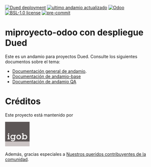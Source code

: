 [![Dued deployment](https://img.shields.io/badge/deployment-dued-informational)](https://github.com/dued/dued)
[![ultimo andamio actualizado](https://img.shields.io/badge/ultimo%20andamio%20actualizado-test-informational)](https://github.com/dued/andamio-base/tree/test)
[![Odoo](https://img.shields.io/badge/odoo-v7.0-a3478a)](https://github.com/odoo/odoo/tree/7.0)
[![BSL-1.0 license](https://img.shields.io/badge/license-BSL--1.0-success})](LICENSE)
[![pre-commit](https://img.shields.io/badge/pre--commit-enabled-brightgreen?logo=pre-commit&logoColor=white)](https://pre-commit.com/)

# miproyecto-odoo con despliegue Dued

Este es un andamio para proyectos Dued. Consulte los siguientes documentos sobre el
tema:

- [Documentación general de andamio](https://github.com/dued/andamio).
- [Documentación de andamio-base](https://github.com/dued/andamio-base)
- [Documentación de andamio QA](https://github.com/dued/andamio-qa)

# Créditos

Este proyecto está mantenido por

[![dued](https://raw.githubusercontent.com/dued/co-data/master/static/igob_logo_smll.png)](https://igob.pe/dued/)

Además, gracias especiales a
[Nuestros queridos contribuyentes de la comunidad](https://github.com/dued/andamio-base/graphs/contributors).
